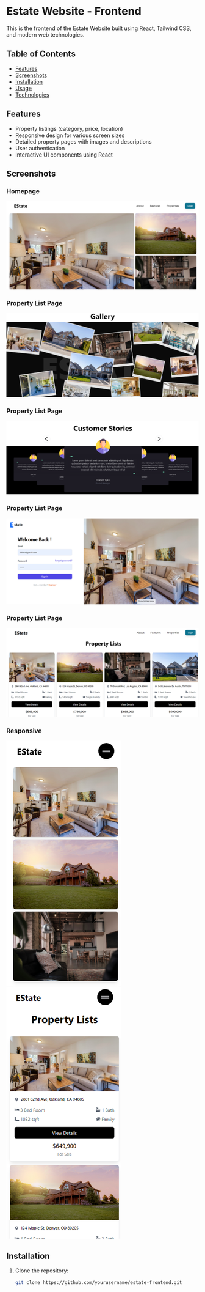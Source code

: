 # Estate Website - Frontend

This is the frontend of the Estate Website built using React, Tailwind CSS, and modern web technologies.

## Table of Contents
- [Features](#features)
- [Screenshots](#screenshots)
- [Installation](#installation)
- [Usage](#usage)
- [Technologies](#technologies)

## Features
- Property listings (category, price, location)
- Responsive design for various screen sizes
- Detailed property pages with images and descriptions
- User authentication
- Interactive UI components using React

## Screenshots

### Homepage
![Homepage](./Screenshots/Home1.png)

### Property List Page
![Gallery](./Screenshots/home2.png)

### Property List Page
![Customer Stories](./Screenshots/home3.png)

### Property List Page
![Login Page](./Screenshots/home4.png)

### Property List Page
![Properties List](./Screenshots/home5.png)

### Responsive
![Homepage](./Screenshots/home6.png)
![Properties List](./Screenshots/home7.png)

## Installation

1. Clone the repository:
   ```bash
   git clone https://github.com/yourusername/estate-frontend.git
